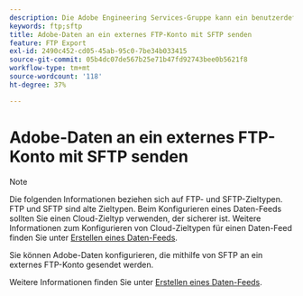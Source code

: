 ```yaml
---
description: Die Adobe Engineering Services-Gruppe kann ein benutzerdefiniertes Projekt einrichten, um Ihre Daten an ein externes FTP-Konto umzuleiten, das SFTP verwendet.
keywords: ftp;sftp
title: Adobe-Daten an ein externes FTP-Konto mit SFTP senden
feature: FTP Export
exl-id: 2490c452-cd05-45ab-95c0-7be34b033415
source-git-commit: 05b4dc07de567b25e71b47fd92743bee0b5621f8
workflow-type: tm+mt
source-wordcount: '118'
ht-degree: 37%

---
```


# Adobe-Daten an ein externes FTP-Konto mit SFTP senden

>[!NOTE]
>
>Die folgenden Informationen beziehen sich auf FTP- und SFTP-Zieltypen. FTP und SFTP sind alte Zieltypen. Beim Konfigurieren eines Daten-Feeds sollten Sie einen Cloud-Zieltyp verwenden, der sicherer ist. Weitere Informationen zum Konfigurieren von Cloud-Zieltypen für einen Daten-Feed finden Sie unter [Erstellen eines Daten-Feeds](/help/export/analytics-data-feed/create-feed.md).

Sie können Adobe-Daten konfigurieren, die mithilfe von SFTP an ein externes FTP-Konto gesendet werden.

Weitere Informationen finden Sie unter [Erstellen eines Daten-Feeds](/help/export/analytics-data-feed/create-feed.md).

